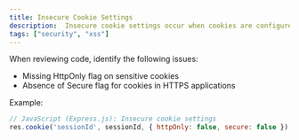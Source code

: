```yaml
---
title: Insecure Cookie Settings
description:  Insecure cookie settings occur when cookies are configured without appropriate security attributes, making them vulnerable to attacks like cross-site scripting (XSS) and session hijacking.
tags: ["security", "xss"]
---
```


When reviewing code, identify the following issues:

- Missing HttpOnly flag on sensitive cookies
- Absence of Secure flag for cookies in HTTPS applications

Example:
```javascript
// JavaScript (Express.js): Insecure cookie settings
res.cookie('sessionId', sessionId, { httpOnly: false, secure: false });
```
